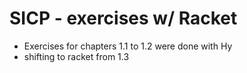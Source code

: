 # SICP - exercises w/ Racket

- Exercises for chapters 1.1 to 1.2 were done with Hy
- shifting to racket from 1.3
